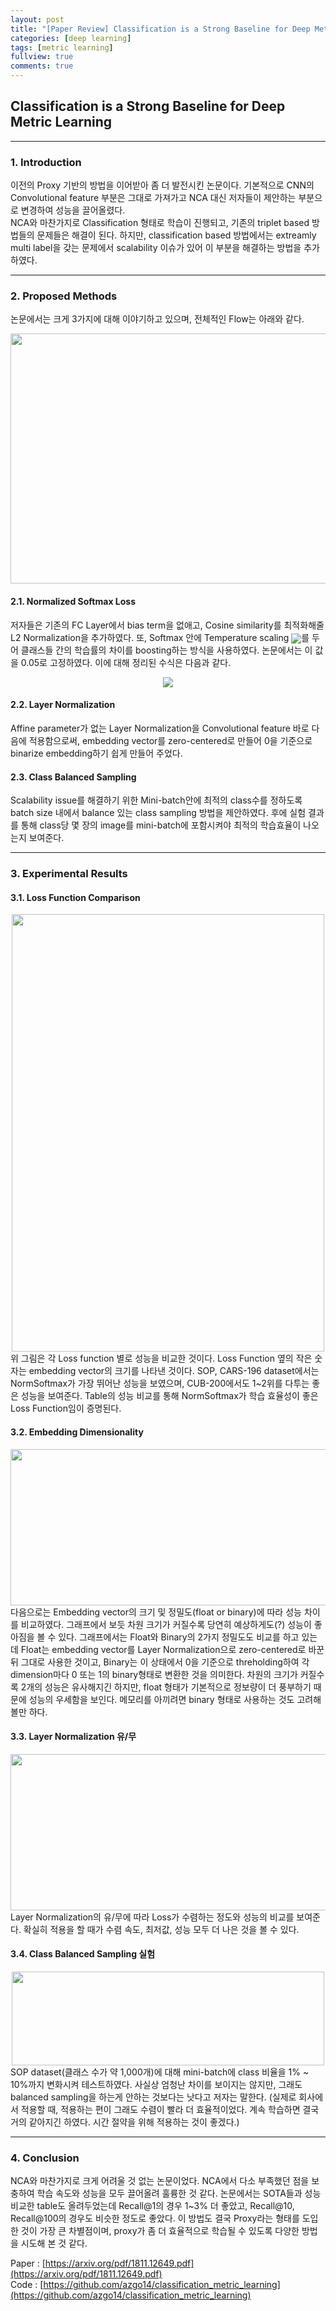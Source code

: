 ```yaml
---
layout: post
title: "[Paper Review] Classification is a Strong Baseline for Deep Metric Learning"
categories: [deep learning]
tags: [metric learning]
fullview: true
comments: true
---
```



## Classification is a Strong Baseline for Deep Metric Learning

---
### 1. Introduction
이전의 Proxy 기반의 방법을 이어받아 좀 더 발전시킨 논문이다. 기본적으로 CNN의 Convolutional feature 부분은 그대로 가져가고 NCA 대신 저자들이 제안하는 부분으로 변경하여 성능을 끌어올렸다.  
NCA와 마찬가지로 Classification 형태로 학습이 진행되고, 기존의 triplet based 방법들의 문제들은 해결이 된다. 하지만, classification based 방법에서는 extreamly multi label을 갖는 문제에서 scalability 이슈가 있어 이 부분을 해결하는 방법을 추가하였다.

---
### 2. Proposed Methods
논문에서는 크게 3가지에 대해 이야기하고 있으며, 전체적인 Flow는 아래와 같다.
<center><img src='{{ "/assets/images/proxy_10.PNG" | relative_url }}' width="600" height="400"></center>


#### 2.1. Normalized Softmax Loss
저자들은 기존의 FC Layer에서 bias term을 없애고, Cosine similarity를 최적화해줄 L2 Normalization을 추가하였다. 또, Softmax 안에 Temperature scaling <img style="vertical-align:middle" src="http://latex.codecogs.com/png.latex?\dpi{100}\bg_white \sigma"/>를 두어 클래스들 간의 학습률의 차이를 boosting하는 방식을 사용하였다. 논문에서는 이 값을 0.05로 고정하였다. 이에 대해 정리된 수식은 다음과 같다.
<br><center><img style="vertical-align:middle" src="http://latex.codecogs.com/png.latex?\dpi{100}\bg_white L_{Norm} = -\log(\frac{\exp(x^T p_y / \sigma)}{ \sum_{z\in{Z}}\exp(x^T p_z / \sigma)})"/> </center>

#### 2.2. Layer Normalization
Affine parameter가 없는 Layer Normalization을 Convolutional feature 바로 다음에 적용함으로써, embedding vector를 zero-centered로 만들어 0을 기준으로 binarize embedding하기 쉽게 만들어 주었다.

#### 2.3. Class Balanced Sampling
Scalability issue를 해결하기 위한 Mini-batch안에 최적의 class수를 정하도록 batch size 내에서 balance 있는 class sampling 방법을 제안하였다. 후에 실험 결과를 통해 class당 몇 장의 image를 mini-batch에 포함시켜야 최적의 학습효율이 나오는지 보여준다.

---
### 3. Experimental Results
#### 3.1. Loss Function Comparison
<center><img src='{{ "/assets/images/proxy_12.PNG" | relative_url }}' width="500" height="700"></center>
위 그림은 각 Loss function 별로 성능을 비교한 것이다. Loss Function 옆의 작은 숫자는 embedding vector의 크기를 나타낸 것이다. SOP, CARS-196 dataset에서는 NormSoftmax가 가장 뛰어난 성능을 보였으며, CUB-200에서도 1~2위를 다투는 좋은 성능을 보여준다. Table의 성능 비교를 통해 NormSoftmax가 학습 효율성이 좋은 Loss Function임이 증명된다.

#### 3.2. Embedding Dimensionality
<center><img src='{{ "/assets/images/proxy_11.PNG" | relative_url }}' width="600" height="250"></center>
다음으로는 Embedding vector의 크기 및 정밀도(float or binary)에 따라 성능 차이를 비교하였다. 그래프에서 보듯 차원 크기가 커질수록 당연히 예상하게도(?) 성능이 좋아짐을 볼 수 있다. 그래프에서는 Float와 Binary의 2가지 정밀도도 비교를 하고 있는데 Float는 embedding vector를 Layer Normalization으로 zero-centered로 바꾼 뒤 그대로 사용한 것이고, Binary는 이 상태에서 0을 기준으로 threholding하여 각 dimension마다 0 또는 1의 binary형태로 변환한 것을 의미한다. 차원의 크기가 커질수록 2개의 성능은 유사해지긴 하지만, float 형태가 기본적으로 정보량이 더 풍부하기 때문에 성능의 우세함을 보인다. 메모리를 아끼려면 binary 형태로 사용하는 것도 고려해 볼만 하다.

#### 3.3. Layer Normalization 유/무
<center><img src='{{ "/assets/images/proxy_13.PNG" | relative_url }}' width="600" height="250"></center>
Layer Normalization의 유/무에 따라 Loss가 수렴하는 정도와 성능의 비교를 보여준다. 확실히 적용을 할 때가 수렴 속도, 최저값, 성능 모두 더 나은 것을 볼 수 있다.

#### 3.4. Class Balanced Sampling 실험
<center><img src='{{ "/assets/images/proxy_14.PNG" | relative_url }}' width="500" height="150"></center>
SOP dataset(클래스 수가 약 1,000개)에 대해 mini-batch에 class 비율을 1% ~ 10%까지 변화시켜 테스트하였다. 사실상 엄청난 차이를 보이지는 않지만, 그래도 balanced sampling을 하는게 안하는 것보다는 낫다고 저자는 말한다. (실제로 회사에서 적용할 때, 적용하는 편이 그래도 수렴이 빨라 더 효율적이었다. 계속 학습하면 결국 거의 같아지긴 하였다. 시간 절약을 위해 적용하는 것이 좋겠다.)

---
### 4. Conclusion
NCA와 마찬가지로 크게 어려울 것 없는 논문이었다. NCA에서 다소 부족했던 점을 보충하여 학습 속도와 성능을 모두 끌어올려 훌륭한 것 같다. 논문에서는 SOTA들과 성능 비교한 table도 올려두었는데 Recall@1의 경우 1~3% 더 좋았고, Recall@10, Recall@100의 경우도 비슷한 정도로 좋았다. 이 방법도 결국 Proxy라는 형태를 도입한 것이 가장 큰 차별점이며, proxy가 좀 더 효율적으로 학습될 수 있도록 다양한 방법을 시도해 본 것 같다.


Paper : [https://arxiv.org/pdf/1811.12649.pdf](https://arxiv.org/pdf/1811.12649.pdf)  
Code : [https://github.com/azgo14/classification_metric_learning](https://github.com/azgo14/classification_metric_learning)